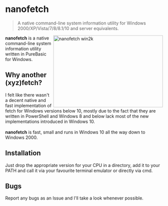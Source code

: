 # nanofetch
> A native command-line system information utility for Windows 2000/XP/Vista/7/8/8.1/10 and server equivalents.

<img src="https://i.imgur.com/hc6lnkG.png" alt="nanofetch win2k" align="right" height="230px" width="350">

**nanofetch** is a native command-line system information utility written in PureBasic for Windows.

## Why another (xyz)fetch?
I felt like there wasn't a decent native and fast implementation of fetch for Windows versions below 10, mostly due to the fact that they are written in PowerShell and Windows 8 and below lack most of the new implementations introduced in Windows 10.<br><br> **nanofetch** is fast, small and runs in Windows 10 all the way down to Windows 2000.

## Installation
Just drop the appropriate version for your CPU in a directory, add it to your PATH and call it via your favourite terminal emulator or directly via cmd.

## Bugs
Report any bugs as an Issue and I'll take a look whenever possible.
